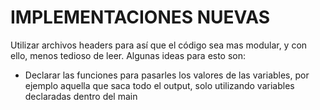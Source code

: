 # IMPLEMENTACIONES NUEVAS

Utilizar archivos headers para así que el código sea mas modular, y con ello, menos tedioso de leer. Algunas ideas para esto son:

- Declarar las funciones para pasarles los valores de las variables, por ejemplo aquella que saca todo el output, solo utilizando variables declaradas dentro del main
